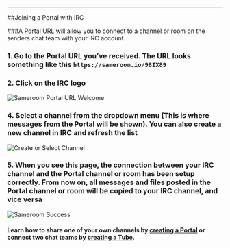 ---

##Joining a Portal with IRC

###A Portal URL will allow you to connect to a channel or room on the senders chat team with your IRC account.

### 1. Go to the Portal URL you’ve received. The URL looks something like this `https://sameroom.io/98IX89`

### 2. Click on the IRC logo
![Sameroom Portal URL Welcome](https://in.kato.im/c76bb40f2a2e9a68eaa13a3ae2c8d8e4627c565c77aca6158f001f5492ec7724/Sameroom-Select-Platform-_0005_irc.png)

### 4. Select a channel from the dropdown menu (This is where messages from the Portal will be shown). You can also create a new channel in IRC and refresh the list
![Create or Select Channel](https://in.kato.im/f3e2a5d2c14da062602e45bc1cf2b495b672087398f28d09162ded75ff6a848b/Sameroom%20Join%20Portal%20Select%20Room%20ALL.png)

### 5. When you see this page, the connection between your IRC channel and the Portal channel or room has been setup correctly. From now on, all messages and files posted in the Portal channel or room will be copied to your IRC channel, and vice versa
![Sameroom Success](https://in.kato.im/bc1ac42c1d1d5632a436e92b5b3603422261f99a64c602007a895ecd38973336/Sameroom%20Join%20Portal%20Success%20copy.png)

#### Learn how to share one of your own channels by [creating a Portal](/getting-started/en/tubes-portals/portals) or connect two chat teams by [creating a Tube](/getting-started/en/tubes-portals/tubes).
